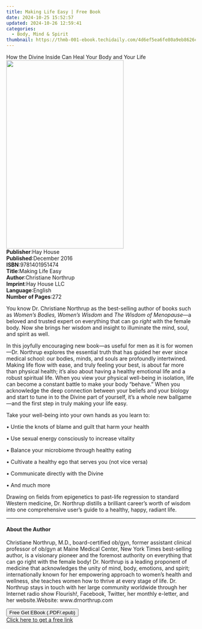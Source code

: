 ```yaml
---
title: Making Life Easy | Free Book
date: 2024-10-25 15:52:57
updated: 2024-10-26 12:59:41
categories:
  - Body, Mind & Spirit
thumbnail: https://thmb-001-ebook.techidaily.com/4d6ef5ea6fe80a9eb8626c7eb8f14e9331e0251b5445ccb3de6b1636fed2ee51.jpg
---
```

<main id="book-container">
  <div class="flex flex-col">
    <div class="book-brief flex-1 py-6 px-4 sm:p-6 md:py-10 md:px-8">
      <!-- brief-->
      <div class="book-brief-main">
        How the Divine Inside Can Heal Your Body and Your Life
      </div>
    </div>
    <div
      class="book-meta-info flex-1 grid gap-4 col-start-1 col-end-3 row-start-1 sm:mb-6 sm:grid-cols-4 lg:gap-6 lg:col-start-2 lg:row-end-6 lg:row-span-6 lg:mb-0"
    >
      <div
        class="book-meta-info-left place-content-center mt-4 p-4 text-sm leading-6 col-start-2 col-span-2 dark:text-slate-400"
      >
        <img
          class="w-full h-500 object-cover rounded-lg sm:h-255 sm:col-span-2 lg:col-span-full"
          src="https://img-001-ebook.techidaily.com/f61035fd1b3eef84aaf80d100a24a3befd3d78abc7a265840ec4ca94d5a4be7f.jpg"
          alt=""
          width="312"
          height="500"
        />
      </div>
      <div
        class="book-meta-info-right mt-2 col-start-1 row-start-2 col-span-3 self-center"
      >
        <!-- meta data  -->
        <div class="flex flex-col px-4 md:px-8">
          <div class="flex-1">
            <strong>Publisher</strong>:<span class="px-2">Hay House</span>
          </div>
          <div class="flex-1">
            <strong>Published</strong>:<span class="px-2">December 2016</span>
          </div>
          <div class="flex-1">
            <strong>ISBN</strong>:<span class="px-2">9781401951474</span>
          </div>
          <div class="flex-1">
            <strong>Title</strong>:<span class="px-2">Making Life Easy</span>
          </div>
          <div class="flex-1">
            <strong>Author</strong>:<span class="px-2"
              >Christiane Northrup</span
            >
          </div>
          <div class="flex-1">
            <strong>Imprint</strong>:<span class="px-2">Hay House LLC</span>
          </div>
          <div class="flex-1">
            <strong>Language</strong>:<span class="px-2">English</span>
          </div>
          <div class="flex-1">
            <strong>Number of Pages</strong>:<span class="px-2">272</span>
          </div>
        </div>
      </div>
    </div>
    <div class="book-description flex-1 py-6 px-4 sm:p-6 md:py-10 md:px-8">
      <div class="book-description-main">
        <div accordion-content="" id="description">
          <p>
            You know Dr. Christiane Northrup as the best-selling author of books
            such as <i>Women’s Bodies, Women’s Wisdom</i> and
            <i>The Wisdom of Menopause</i>—a beloved and trusted expert on
            everything that can go <i>right</i> with the female body. Now she
            brings her wisdom and insight to illuminate the mind, soul, and
            spirit as well.
          </p>
          <p>
            In this joyfully encouraging new book—as useful for men as it is for
            women—Dr. Northrup explores the essential truth that has guided her
            ever since medical school: our bodies, minds, and souls are
            profoundly intertwined. Making life flow with ease, and truly
            feeling your best, is about far more than physical health; it’s also
            about having a healthy emotional life and a robust spiritual life.
            When you view your physical well-being in isolation, life can become
            a constant battle to make your body “behave.” When you acknowledge
            the deep connection between your beliefs and your biology and start
            to tune in to the Divine part of yourself, it’s a whole new
            ballgame—and the first step in truly making your life easy.
          </p>
          <p>Take your well-being into your own hands as you learn to:</p>
          <p>• Untie the knots of blame and guilt that harm your health</p>
          <p>• Use sexual energy consciously to increase vitality</p>
          <p>• Balance your microbiome through healthy eating</p>
          <p>• Cultivate a healthy ego that serves you (not vice versa)</p>
          <p>• Communicate directly with the Divine</p>
          <p>• And much more</p>
          <p>
            Drawing on fields from epigenetics to past-life regression to
            standard Western medicine, Dr. Northrup distills a brilliant
            career’s worth of wisdom into one comprehensive user’s guide to a
            healthy, happy, radiant life.
          </p>
        </div>
        <div class="accordion-fader"></div>
      </div>
    </div>
    <div class="book-excerpts flex-1 py-6 px-4 sm:p-6 md:py-10 md:px-8">
      <!-- excerpts-->
      <div class="book-excerpts-main">
        <hr />
        <h4 class="placeholder placeholder-heading">
          <span>About the Author</span>
        </h4>
        <p>
          Christiane Northrup, M.D., board-certified ob/gyn, former assistant
          clinical professor of ob/gyn at Maine Medical Center, New York Times
          best-selling author, is a visionary pioneer and the foremost authority
          on everything that can go right with the female body! Dr. Northrup is
          a leading proponent of medicine that acknowledges the unity of mind,
          body, emotions, and spirit; internationally known for her empowering
          approach to women’s health and wellness, she teaches women how to
          thrive at every stage of life. Dr. Northrup stays in touch with her
          large community worldwide through her Internet radio show Flourish!,
          Facebook, Twitter, her monthly e-letter, and her website.Website:
          www.drnorthrup.com
        </p>
      </div>
    </div>
    <div
      class="book-about-author flex-1 py-6 px-4 sm:p-6 md:py-10 md:px-8"
    ></div>
    <div class="book-free-get flex-1 py-6 px-4 sm:p-6 md:py-10 md:px-8">
      <button
        id="btn-free-get"
        class="bg-blue-500 hover:bg-blue-700 text-white font-bold py-2 px-4 rounded"
      >
        Free Get EBook (.PDF/.epub)
      </button>
      <div id="countdown-display" class="px-2 text-lg mt-2"></div>
      <a
        id="free-link"
        class="hidden bg-blue-500 hover:bg-blue-700 text-white font-bold py-2 px-4 rounded"
        href="https://www.ebooks.com/en-us/book/96316658/making-life-easy/christiane-northrup/"
        target="_blank"
        >Click here to get a free link</a
      >
    </div>
    <script>
      let countdownTime = 0;
      let countdownInterval = null;
      document
        .getElementById('btn-free-get')
        .addEventListener('click', startCountdown);
      function startCountdown() {
        countdownTime = new Date().getTime() + 60000 * 3;
        countdownInterval = setInterval(updateCountdown, 1000);
        document.getElementById('btn-free-get').disabled = true;
        document
          .getElementById('btn-free-get')
          .classList.add('bg-gray-500', 'cursor-not-allowed');
      }
      function updateCountdown() {
        let currentTime = new Date().getTime();
        let timeLeft = countdownTime - currentTime;
        let secondsLeft = Math.floor(timeLeft / 1000);
        document.getElementById('countdown-display').innerHTML =
          `Remaining time: ${secondsLeft} seconds.`;
        if (secondsLeft <= 0) {
          clearInterval(countdownInterval);
          document.getElementById('btn-free-get').classList.add('hidden');
          document.getElementById('free-link').classList.remove('hidden');
          document.getElementById('countdown-display').innerHTML = '';
        }
      }
    </script>
  </div>
</main>
